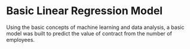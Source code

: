 # Basic Linear Regression Model
Using the basic concepts of machine learning and data analysis,
a basic model was built to predict the value of contract from the number of employees.
